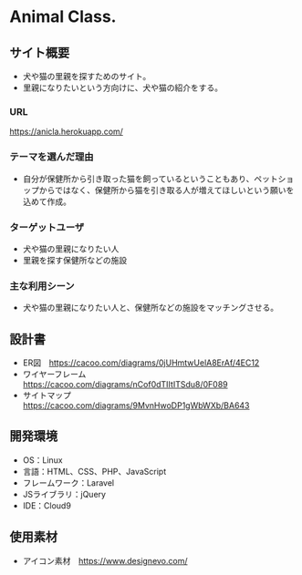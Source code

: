 # Animal Class.

## サイト概要
- 犬や猫の里親を探すためのサイト。
- 里親になりたいという方向けに、犬や猫の紹介をする。

### URL
https://anicla.herokuapp.com/

### テーマを選んだ理由
- 自分が保健所から引き取った猫を飼っているということもあり、ペットショップからではなく、保健所から猫を引き取る人が増えてほしいという願いを込めて作成。

### ターゲットユーザ
- 犬や猫の里親になりたい人
- 里親を探す保健所などの施設

### 主な利用シーン
- 犬や猫の里親になりたい人と、保健所などの施設をマッチングさせる。

## 設計書
- ER図　https://cacoo.com/diagrams/0jUHmtwUelA8ErAf/4EC12
- ワイヤーフレーム　https://cacoo.com/diagrams/nCof0dTIItITSdu8/0F089
- サイトマップ　https://cacoo.com/diagrams/9MvnHwoDP1gWbWXb/BA643

## 開発環境
- OS：Linux
- 言語：HTML、CSS、PHP、JavaScript
- フレームワーク：Laravel
- JSライブラリ：jQuery
- IDE：Cloud9

## 使用素材
- アイコン素材　https://www.designevo.com/
